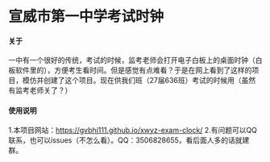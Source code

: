 # 宣威市第一中学考试时钟

#### 关于
一中有一个很好的传统，考试的时候，监考老师会打开电子白板上的桌面时钟（白板软件里的），方便考生看时间。但是感觉有点难看？于是在网上看到了这样的项目，模仿并创建了这个项目。现在供我们班（27届636班）考试的时候用（虽然有监考老师关了？）


#### 使用说明
1.本项目网站：https://gvbhj111.github.io/xwyz-exam-clock/
2.有问题可以QQ联系，也可以issues（不怎么看）。QQ：3506828655，看后面人多的话就建群。
